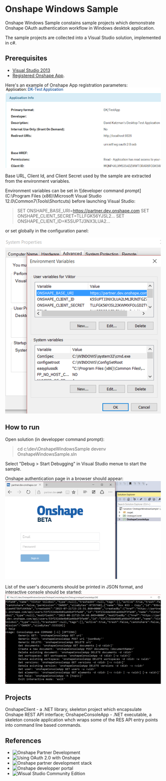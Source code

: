 # Onshape Windows Sample

Onshape Windows Sample constains sample projects which demonstrate Onshape OAuth authentication workflow in Windows desktok application. 

The sample projects are collected into a Visual Studio solution, implemented in c#.

## Prerequisites

- [Visual Studio 2013](https://www.visualstudio.com/en-us/news/vs2013-community-vs.aspx) 
- [Registered Onshape App](https://dev-portal.dev.onshape.com/oauthApps).

Here's an example of Onshape App registration parameters:
![AppRegistration](AppRegistration.PNG)

Base URL, Client Id, and Client Secret used by the sample are extracted from the environment variables. 

Environment variables can be set in ![developer command prompt](C:\Program Files (x86)\Microsoft Visual Studio 12.0\Common7\Tools\Shortcuts) before launching Visual Studio:

>SET ONSHAPE_BASE_URI=https://partner.dev.onshape.com
>SET ONSHAPE_CLIENT_SECRET=TLLFGK56YJSL2...
>SET ONSHAPE_CLIENT_ID=K5SUPTJ3NX3LUA2...

or set globally in the configuration panel:

![AppRegistration](EnvironmentVariables.PNG)

## How to run

Open solution (in developper command prompt):

>cd c:\dev\OnshapeWindowsSample
>devenv OnshapeWindowsSample.sln

Select "Debug > Start Debugging" in Visual Studio menue to start the sample.

Onshape authentication page in a browser should appear:
![Start](Start.PNG)

List of the user's documents should be printed in JSON format, and interactive console should be started:
![Console](Console.PNG)

## Projects

OnshapeClient - a .NET library, skeleton project which encapsulate Onshape REST API interface;
OnshapeConsoleApp - .NET executable, a skeleton console application whch wraps some of the RES API entry points into command line based commands.

## References

- ![Onshape Partner Development](https://partner.dev.onshape.com/documents/8b803ff47462494dafecc822/w/3f7fd009244d434e87397169/e/a059a060a80a420ba7a4b534)
- ![Using OAuth 2.0 with Onshape](https://partner.dev.onshape.com/documents/8b803ff47462494dafecc822/w/3f7fd009244d434e87397169/e/b945dd68003a4ac692508ceb)
- ![Onshape partner development stack](https://partner.dev.onshape.com)
- ![Onshape developper portal](https://dev-portal.dev.onshape.com)
- ![Wisual Studio Community Edition](https://www.visualstudio.com/en-us/news/vs2013-community-vs.aspx)